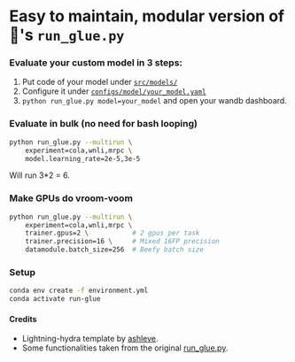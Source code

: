 # Easy to maintain, modular version of 🤗's `run_glue.py`

### Evaluate your custom model in 3 steps:
 1. Put code of your model under [`src/models/`](src/models/)
 2. Configure it under [`configs/model/your_model.yaml`](configs/model/)
 3. `python run_glue.py model=your_model` and open your wandb dashboard.

### Evaluate in bulk (no need for bash looping)
```bash
python run_glue.py --multirun \
    experiment=cola,wnli,mrpc \
    model.learning_rate=2e-5,3e-5
```
Will run 3*2 = 6.

### Make GPUs do vroom-voom
```bash
python run_glue.py --multirun \
    experiment=cola,wnli,mrpc \
    trainer.gpus=2 \           # 2 gpus per task
    trainer.precision=16 \     # Mixed 16FP precision
    datamodule.batch_size=256  # Beefy batch size
```

### Setup
```bash
conda env create -f environment.yml
conda activate run-glue
```


#### Credits
 - Lightning-hydra template by [ashleve](https://github.com/ashleve/lightning-hydra-template).
 - Some functionalities taken from the original [run_glue.py](https://github.com/huggingface/transformers/blob/master/examples/pytorch/text-classification/run_glue.py).